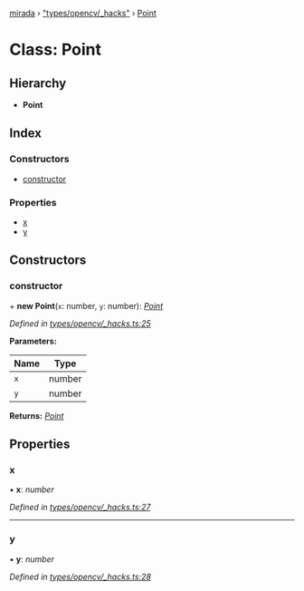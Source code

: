 [mirada](../README.md) › ["types/opencv/_hacks"](../modules/_types_opencv__hacks_.md) › [Point](_types_opencv__hacks_.point.md)

# Class: Point


## Hierarchy

* **Point**

## Index

### Constructors

* [constructor](_types_opencv__hacks_.point.md#constructor)

### Properties

* [x](_types_opencv__hacks_.point.md#x)
* [y](_types_opencv__hacks_.point.md#y)

## Constructors

###  constructor

\+ **new Point**(`x`: number, `y`: number): *[Point](_types_opencv__hacks_.point.md)*

*Defined in [types/opencv/_hacks.ts:25](https://github.com/cancerberoSgx/mirada/blob/e7b5ae6/mirada/src/types/opencv/_hacks.ts#L25)*

**Parameters:**

Name | Type |
------ | ------ |
`x` | number |
`y` | number |

**Returns:** *[Point](_types_opencv__hacks_.point.md)*

## Properties

###  x

• **x**: *number*

*Defined in [types/opencv/_hacks.ts:27](https://github.com/cancerberoSgx/mirada/blob/e7b5ae6/mirada/src/types/opencv/_hacks.ts#L27)*

___

###  y

• **y**: *number*

*Defined in [types/opencv/_hacks.ts:28](https://github.com/cancerberoSgx/mirada/blob/e7b5ae6/mirada/src/types/opencv/_hacks.ts#L28)*